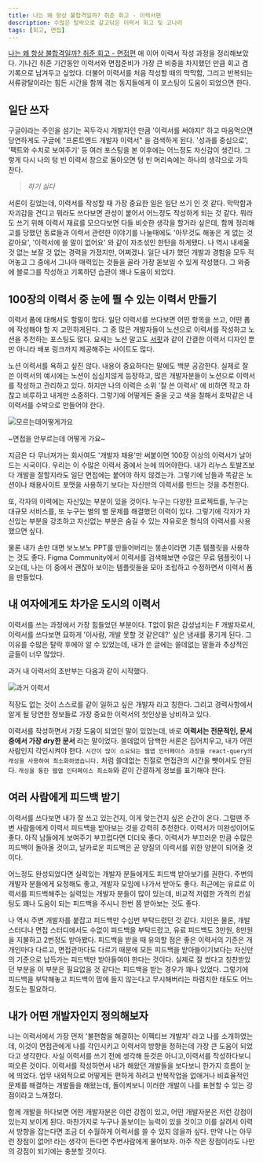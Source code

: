 ```yaml
---
title: 나는 왜 항상 불합격일까? 취준 회고 - 이력서편
description: 수많은 탈락으로 갈고닦은 이력서 회고 및 고나리
tags: [회고, 면접]
---
```


[나는 왜 항상 불합격일까? 취준 회고 - 면접편](2025-07-23-%EB%82%98%EB%8A%94-%EC%99%9C-%ED%95%AD%EC%83%81-%EB%B6%88%ED%95%A9%EA%B2%A9%EC%9D%BC%EA%B9%8C-%EB%A9%B4%EC%A0%91%ED%8E%B8) 에 이어 이력서 작성 과정을 정리해보았다. 기나긴 취준 기간동안 이력서와 면접준비가 가장 큰 비중을 차지했던 만큼 회고 겸 기록으로 남겨두고 싶었다. 더불어 이력서를 처음 작성할 때의 막막함, 그리고 반복되는 서류광탈이라는 힘든 시간을 함께 겪는 동지들에게 이 포스팅이 도움이 되었으면 한다.

## 일단 쓰자

구글이라는 주인을 섬기는 꼭두각시 개발자인 만큼 '이력서를 써야지!' 하고 마음먹으면 당연하게도 구글에 "프론트엔드 개발자 이력서" 을 검색하게 된다.
'성과를 중심으로', '팩트와 수치로 보여주기' 등 여러 포스팅을 본 이후에는 어느정도 자신감이 생긴다. 그렇게 다시 나의 텅 빈 이력서 창으로 돌아오면 텅 빈 머리속에는 하나의 생각으로 가득 찬다.

> _하기 싫다_

서론이 길었는데, 이력서를 작성할 때 가장 중요한 일은 일단 쓰기 인 것 같다. 막막함과 자괴감을 견디고 뭐라도 쓰다보면 관성이 붙어서 어느정도 작성하게 되는 것 같다. 뭐라도 쓰기 위해 이력서 재료를 모으다보면 다들 비슷한 생각을 할거라 싶은데, 함께 정리해고를 당했던 동료들과 이력서 관련한 이야기를 나눌때에도 '아무것도 해놓은 게 없는 것 같아요', '이력서에 쓸 말이 없어요' 와 같이 자조섞인 한탄을 하게됐다. 나 역시 내세울 것 없는 보잘 것 없는 경력을 가졌지만, 어쩌겠나. 일단 내가 했던 개발과 경험을 모두 적어놓고 그 중에서 그나마 매력있는 것들을 골라 가장 돋보일 수 있게 작성했다. 그 와중에 블로그를 작성하고 기록하던 습관이 꽤나 도움이 되었다.

## 100장의 이력서 중 눈에 띌 수 있는 이력서 만들기

이력서 폼에 대해서도 할말이 많다. 일단 이력서를 쓰다보면 어떤 항목을 쓰고, 어떤 폼에 작성해야 할 지 고민하게된다. 그 중 많은 개발자들이 노션으로 이력서를 작성하고 노션을 추천하는 포스팅도 많다. 요새는 노션 말고도 [서핏](https://www.surfit.io/p/career)과 같이 간결한 이력서 디자인 뿐만 아니라 배포 링크까지 제공해주는 사이트도 많다.

노션 이력서를 욕하고 싶진 않다. 내용이 중요하다는 말에도 백분 공감한다. 실제로 잘 쓴 이력서의 예시에는 노션이 심심치않게 등장하고, 많은 개발자분들이 노션으로 이력서를 작성하고 관리하고 있다. 하지만 나의 이력은 소위 '잘 쓴 이력서' 에 비하면 작고 하찮고 비루하고 내게만 소중하다. 그렇기에 어떻게든 줄을 긋고 색을 칠해서 호박같은 내 이력서를 수박으로 만들어야 한다.

![모르는데어떻게가요](/images/joseho-resume.jpg)

~면접을 안부르는데 어떻게 가요~

지금은 다 무너져가는 회사여도 '개발자 채용'만 써붙이면 100장 이상의 이력서가 날아드는 시국이다. 우리는 이 수많은 이력서 중에서 눈에 띄어야한다. 내가 리누스 토발즈보다 개발을 잘할지라도 일단 면접에는 붙어야 하지 않겠는가. 그렇기에 남들과 똑같은 노션이나 채용사이트 포맷을 사용하기 보다는 자신만의 이력서를 만드는 것을 추천한다.

또, 각자의 이력에는 자신있는 부분이 있을 것이다. 누구는 다양한 프로젝트를, 누구는 대규모 서비스를, 또 누구는 별의 별 문제를 해결했던 이력이 있다. 그렇기에 각자가 자신있는 부분을 강조하고 자신없는 부분은 숨길 수 있는 자유로운 형식의 이력서를 사용했으면 싶다.

물론 내가 손만 대면 보노보노 PPT를 만들어버리는 똥손이라면 기존 템플릿을 사용하는 것도 좋다. Figma Community에서 이력서를 검색해보면 수많은 무료 템플릿이 나오는데, 나는 이 중에서 괜찮아 보이는 템플릿들을 모아 조립하고 수정하면서 이력서 폼을 만들었다.

## 내 여자에게도 차가운 도시의 이력서

이력서를 쓰는 과정에서 가장 힘들었던 부분이다. T없이 맑은 감성넘치는 F 개발자로서, 이력서를 쓰다보면 묘하게 '이사람, 개발 못할 것 같은데?' 싶은 냄새를 풍기게 된다. 그 이유를 수많은 탈락 후에야 알 수 있었는데, 내가 쓴 글에는 쓸데없는 말들과 추상적인 글들이 너무 많았다.

과거 내 이력서의 초반부는 다음과 같이 시작했다.

![과거 이력서](/images/old-resume.png)

직장도 없는 것이 스스로를 같이 일하고 싶은 개발자 라고 칭한다. 그리고 경력사항에서 알게 될 당연한 정보들로 가장 중요한 이력서의 첫인상을 낭비하고 있다.

이력서를 작성하면서 가장 도움이 되었던 말이 있었는데, 바로 **이력서는 전문적인, 문서중에서 가장 dry한 문서** 라는 말이었다. 쓸데없이 담백한 서론은 집어치우고, 내가 어떤 사람인지 각인시켜야 한다. `시간이 많이 소요되는 웹앱 인터페이스 과정을 react-query의 캐싱을 사용하여 최소화하였습니다.` 처럼 쓸데없는 친절로 면접관의 시간을 뺏어서도 안된다. `캐싱을 통한 웹앱 인터페이스 최소화`와 같이 간결하게 정보를 표기해야 한다.

## 여러 사람에게 피드백 받기

이력서를 쓰다보면 내가 잘 쓰고 있는건지, 이게 맞는건지 싶은 순간이 온다. 그럴땐 주변 사람들에게 이력서 피드백을 받아보는 것을 강력히 추천한다. 이력서가 미완성이어도 좋다. 아직 남들에게 보여주기 부끄럽다면 더더욱 좋다. 이력서가 부끄러운 만큼 수많은 피드백이 돌아올 것이고, 날카로운 피드백은 곧 양질의 이력서를 위한 양분이 되어줄 것이다.

어느정도 완성되었다면 실력있는 개발자 분들에게도 피드백 받아보기를 권한다. 주변의 개발자 분들에게 요청해도 좋고, 개발자 모임에 나가서 받아도 좋다. 최근에는 유료로 이력서를 피드백해주는 실력있는 개발자 분들이 많이 있는데, 비교적 저렴한 가격의 컨설팅도 꽤나 도움이 되는 피드백을 주시니 한번 쯤 받아보는 것도 좋다.

나 역시 주변 개발자를 붙잡고 피드백만 수십번 부탁드렸던 것 같다. 지인은 물론, 개발 스터디나 면접 스터디에서도 수없이 피드백을 부탁드렸고, 유료 피드백도 3만원, 8만원을 지불하고 2번정도 받아봤다. 피드백을 받을 때 유의할 점은 좋은 이력서의 기준은 개개인마다 다르고, 면접관마다도 다르기 때문에 모든 피드백을 받아들이기보다는 자신만의 기준으로 납득가는 피드백만 받아들여야 한다는 것이다. 실제로 잘 썼다고 칭찬받았던 부분을 이 부분은 필요없을 것 같다는 피드백을 받는 경우가 꽤나 있었다. 그렇기에 피드백을 부탁해놓고 피드백이 맘에 들지 않는다고 무시해버리는 파렴치한 태도도 어느정도는 필요하다.

## 내가 어떤 개발자인지 정의해보자

나는 이력서에서 가장 먼저 '불편함을 해결하는 이펙티브 개발자' 라고 나를 소개하였는데, 이것이 면접관에게 나를 각인시키고 이력서의 방향을 정하는데 가장 큰 도움이 되었다고 생각한다. 사실 이력서를 쓰기 전에 생각해 둔것은 아니고,이력서를 작성하다보니 떠오른 것이다. 이력서를 작성하면서 내가 해왔던 개발들을 보다보니 한가지 흐름이 눈에 띄었다. 업무 내외적으로 어떻게든 편하게 하려고 반복작업을 없애거나 비효율적인 문제를 해결하는 개발들을 해왔는데, 돌이켜보니 이러한 개발이 나를 표현할 수 있는 강점이라고 느껴졌다.

함께 개발을 하다보면 어떤 개발자분은 이런 강점이 있고, 어떤 개발자분은 저런 강점이 있는지 보이게 된다. 마찬가지로 누구나 돋보이는 능력이 있을 것이고 이를 살려서 이력서 방향을 잡는다면 조금 더 수월하게 이력서를 쓸 수 있지 않을까 싶다. 만약 나는 아무런 장점이 없어! 라는 생각이 든다면 주변사람에게 물어보자. 아주 작은 장점이라도 나만의 강점이 되기에는 충분할 것이다.
